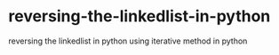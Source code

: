 # reversing-the-linkedlist-in-python
reversing the linkedlist in python using iterative method in python
